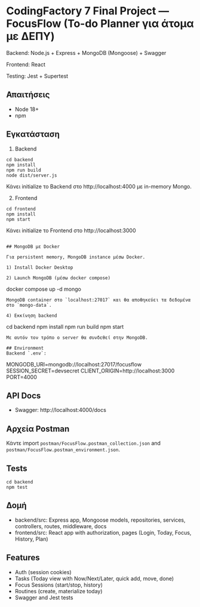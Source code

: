 # CodingFactory 7 Final Project — FocusFlow (To-do Planner για άτομα με ΔΕΠΥ)

Backend: Node.js + Express + MongoDB (Mongoose) + Swagger

Frontend: React

Testing: Jest + Supertest

## Απαιτήσεις
- Node 18+
- npm

## Εγκατάσταση

1) Backend
```
cd backend
npm install
npm run build
node dist/server.js
```
Κάνει initialize το Backend στο http://localhost:4000 με in-memory Mongo.

2) Frontend
```
cd frontend
npm install
npm start
```
Κάνει initialize το Frontend στο http://localhost:3000
```

## MongoDB με Docker

Για persistent memory, MongoDB instance μέσω Docker.

1) Install Docker Desktop

2) Launch MongoDB (μέσω docker compose)
```
docker compose up -d mongo
```
MongoDB container στο `localhost:27017` και θα αποθηκεύει τα δεδομένα στο `mongo-data`.

4) Εκκίνηση backend
```
cd backend
npm install
npm run build
npm start
```
Με αυτόν τον τρόπο ο server θα συνδεθεί στην MongoDB.

## Environment
Backend `.env`:
```
MONGODB_URI=mongodb://localhost:27017/focusflow
SESSION_SECRET=devsecret
CLIENT_ORIGIN=http://localhost:3000
PORT=4000

## API Docs
- Swagger: http://localhost:4000/docs

## Αρχεία Postman
Κάντε import `postman/FocusFlow.postman_collection.json` and `postman/FocusFlow.postman_environment.json`.

## Tests
```
cd backend
npm test
```

## Δομή
- backend/src: Express app, Mongoose models, repositories, services, controllers, routes, middleware, docs
- frontend/src: React app with authorization, pages (Login, Today, Focus, History, Plan)

## Features
- Auth (session cookies)
- Tasks (Today view with Now/Next/Later, quick add, move, done)
- Focus Sessions (start/stop, history)
- Routines (create, materialize today)
- Swagger and Jest tests
